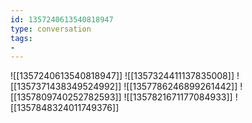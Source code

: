 ```yaml
---
id: 1357240613540818947
type: conversation
tags:
- 
---
```

![[1357240613540818947]]
![[1357324411137835008]]
![[1357371438349524992]]
![[1357786246899261442]]
![[1357809740252782593]]
![[1357821671177084933]]
![[1357848324011749376]]

